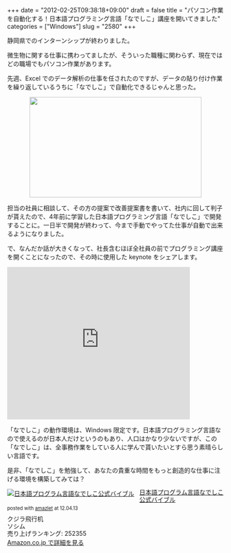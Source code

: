 +++
date = "2012-02-25T09:38:18+09:00"
draft = false
title = "パソコン作業を自動化する！日本語プログラミング言語「なでしこ」講座を開いてきました"
categories = ["Windows"]
slug = "2580"
+++

静岡県でのインターンシップが終わりました。

微生物に関する仕事に携わってましたが、そういった職種に関わらず、現在ではどの職場でもパソコン作業があります。

先週、Excel でのデータ解析の仕事を任されたのですが、データの貼り付け作業を繰り返しているうちに「なでしこ」で自動化できるじゃんと思った。

<img style="display:block; margin-left:auto; margin-right:auto;" src="/images/2012/02/2580_1.jpeg" border="0" width="400" height="234" />

担当の社員に相談して、その方の提案で改善提案書を書いて、社内に回して判子が貰えたので、4年前に学習した日本語プログラミング言語「なでしこ」で開発することに。一日半で開発が終わって、今まで手動でやってた仕事が自動で出来るようになりました。

で、なんだか話が大きくなって、社長含むほぼ全社員の前でプログラミング講座を開くことになったので、その時に使用した keynote をシェアします。

<div style="width:425px" id="__ss_11739821"><iframe src="http://www.slideshare.net/slideshow/embed_code/11739821" width="425" height="355" frameborder="0" marginwidth="0" marginheight="0" scrolling="no"></iframe></div>

「なでしこ」の動作環境は、Windows 限定です。日本語プログラミング言語なので使えるのが日本人だけというのもあり、人口はかなり少ないですが、この「なでしこ」は、全事務作業をしている人に学んで貰いたいとすら思う素晴らしい言語です。

是非、「なでしこ」を勉強して、あなたの貴重な時間をもっと創造的な仕事に注げる環境を構築してみては？

<div class="amazlet-box" style="margin-bottom:0px;"><div class="amazlet-image" style="float:left;margin:0px 12px 1px 0px;"><a href="http://www.amazon.co.jp/exec/obidos/ASIN/4883376036/rakuishi-22/ref=nosim/" name="amazletlink" target="_blank"><img src="http://ecx.images-amazon.com/images/I/41c-k6zEUQL._SL160_.jpg" alt="日本語プログラム言語なでしこ公式バイブル" style="border: none;" /></a></div><div class="amazlet-info" style="line-height:120%; margin-bottom: 10px"><div class="amazlet-name" style="margin-bottom:10px;line-height:120%"><a href="http://www.amazon.co.jp/exec/obidos/ASIN/4883376036/rakuishi-22/ref=nosim/" name="amazletlink" target="_blank">日本語プログラム言語なでしこ公式バイブル</a><div class="amazlet-powered-date" style="font-size:80%;margin-top:5px;line-height:120%">posted with <a href="http://www.amazlet.com/browse/ASIN/4883376036/rakuishi-22/ref=nosim/" title="日本語プログラム言語なでしこ公式バイブル" target="_blank">amazlet</a> at 12.04.13</div></div><div class="amazlet-detail">クジラ飛行机 <br />ソシム <br />売り上げランキング: 252355<br /></div><div class="amazlet-sub-info" style="float: left;"><div class="amazlet-link" style="margin-top: 5px"><a href="http://www.amazon.co.jp/exec/obidos/ASIN/4883376036/rakuishi-22/ref=nosim/" name="amazletlink" target="_blank">Amazon.co.jp で詳細を見る</a></div></div></div><div class="amazlet-footer" style="clear: left"></div></div>
